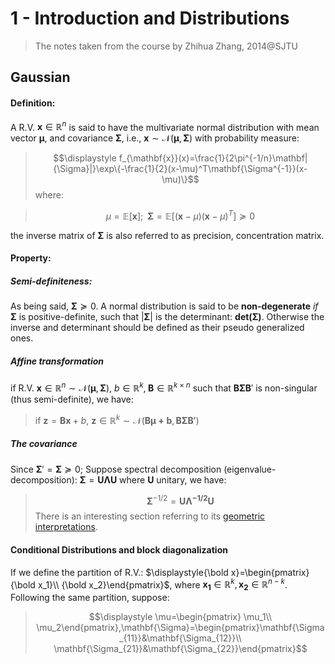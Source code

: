 # 1 - Introduction and Distributions
> The notes taken from the course by Zhihua Zhang, 2014@SJTU

## Gaussian

#### Definition:
A R.V. $\mathbf{x} \in \mathbb{R}^n$ is said to have the multivariate normal distribution with mean vector $\mathbf{\mu}$, and covariance $\mathbf{\Sigma}$, i.e.,  $\mathbf{x} \sim \mathcal{N}({\mathbf{\mu},\mathbf{\Sigma}})$ with probability measure:

>$$\displaystyle f_{\mathbf{x}}(x)=\frac{1}{2\pi^{-1/n}\mathbf|{\Sigma}|}\exp\{-\frac{1}{2}(x-\mu)^T\mathbf{\Sigma^{-1}}(x-\mu)\}$$
where:

>$$\mu = \mathbb{E}[\mathbf{x}];\;\;\mathbf{\Sigma}=\mathbb{E}[(\mathbf{x}-\mu)(\mathbf{x}-\mu)^T] \succeq 0$$

the inverse matrix of $\mathbf{\Sigma}$ is also referred to as precision, concentration matrix.
#### Property:

##### Semi-definiteness: 
As being said, $\mathbf{\Sigma} \succeq 0$. A normal distribution is said to be **non-degenerate** *if* $\mathbf{\Sigma}$  is positive-definite, such that $\displaystyle|\mathbf{\Sigma}|$ is the determinant: $\mathbf{det(\Sigma)}$. Otherwise the inverse and determinant should be defined as their pseudo generalized ones.

##### Affine transformation

if R.V. $\mathbf{x} \in \mathbb{R}^n \sim \mathcal{N}({\mathbf{\mu},\mathbf{\Sigma}})$, $b \in \mathbb{R}^k, \; \mathbf{B}\in \mathbb{R}^{k \times n}$ such that $\mathbf{B}\mathbf{\Sigma}\mathbf{B}'$ is non-singular (thus semi-definite), we have:
> if $\mathbf{z} =\mathbf{B}\mathbf{x}+b$, $\mathbf{z} \in \mathbb{R}^k \sim \mathcal{N}({\mathbf{B\mu+b},\mathbf{B\Sigma B'}})$

##### The covariance
Since $\mathbf{\Sigma}'= \mathbf{\Sigma} \succeq 0$; 
Suppose spectral decomposition (eigenvalue-decomposition): $\mathbf{\Sigma} = \mathbf{U\Lambda U}$ where $\mathbf{U}$ unitary, we have:
>$$\mathbf{\Sigma}^{-1/2} = \mathbf{U\Lambda^{-1/2}U}$$
There is an interesting section referring to its [geometric interpretations](https://en.wikipedia.org/wiki/Multivariate_normal_distribution).

#### Conditional Distributions and block diagonalization
If we define the partition of R.V.: $\displaystyle{\bold x}=\begin{pmatrix}{\bold x_1}\\ {\bold x_2}\end{pmatrix}$, where $\mathbf{x_1} \in \mathbb{R}^k,\mathbf{x_2} \in \mathbb{R}^{n-k}$. Following the same partition, suppose:

>$$\displaystyle \mu=\begin{pmatrix} \mu_1\\ \mu_2\end{pmatrix},\mathbf{\Sigma}=\begin{pmatrix}\mathbf{\Sigma_{11}}&\mathbf{\Sigma_{12}}\\ \mathbf{\Sigma_{21}}&\mathbf{\Sigma_{22}}\end{pmatrix}$$














